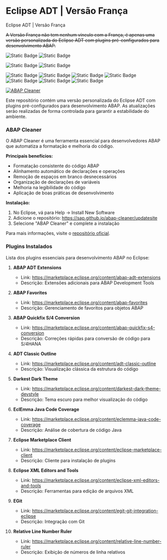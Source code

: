 # Eclipse ADT | Versão França
Eclipse ADT | Versão França

~~A Versão França não tem nenhum vínculo com a França, é apenas uma versão personalizada do Eclipse ADT com plugins pré-configurados para desenvolvimento ABAP.~~

![Static Badge](https://img.shields.io/badge/eclipse-4.35.0-2C2255?logo=eclipse&logoColor=white)
![Static Badge](https://img.shields.io/badge/eclipse%20adt-4.35.0-2C2255?logo=eclipse&logoColor=white)

![Static Badge](https://img.shields.io/badge/eclipse-4.35.0%20(2025--03)%20Build%20id%2020250306-0812-2C2255?logo=eclipse&logoColor=white)
![Static Badge](https://img.shields.io/badge/eclipse%20adt-4.35.0%20(2025--03)%20Build%20id%2020250306-0812-2C2255?logo=eclipse&logoColor=white)

![Static Badge](https://img.shields.io/badge/development-abap-blue)
![Static Badge](https://img.shields.io/badge/SAP-0FAAFF?logo=sap&logoColor=white)
![Static Badge](https://img.shields.io/badge/ABAP-0FAAFF?logo=sap&logoColor=white)
![Static Badge](https://img.shields.io/badge/Eclipse_ADT-2C2255?logo=eclipse&logoColor=white)
![Static Badge](https://img.shields.io/badge/BTP-0FAAFF?logo=sap&logoColor=white)
![Static Badge](https://img.shields.io/badge/Cloud-0089D6?logo=sap&logoColor=white)
![Static Badge](https://img.shields.io/badge/SAP_DevOps-FF4081?logo=sap&logoColor=white)
<!-- ![GitHub commit activity](https://img.shields.io/github/commit-activity/t/edmilson-nascimento/eclipse-franca) -->
<!-- ![GitHub commit activity (branch)](https://img.shields.io/github/commit-activity/t/edmilson-nascimento/Eclipse-Franca) -->
[![ABAP Cleaner](https://img.shields.io/github/stars/SAP/abap-cleaner?label=ABAP%20Cleaner&style=social)](https://github.com/SAP/abap-cleaner)

Este repositório contém uma versão personalizada do Eclipse ADT com plugins pré-configurados para desenvolvimento ABAP. As atualizações serão realizadas de forma controlada para garantir a estabilidade do ambiente.

### ABAP Cleaner

O ABAP Cleaner é uma ferramenta essencial para desenvolvedores ABAP que automatiza a formatação e melhoria do código. 

**Principais benefícios:**
- Formatação consistente do código ABAP
- Alinhamento automático de declarações e operações
- Remoção de espaços em branco desnecessários
- Organização de declarações de variáveis
- Melhoria na legibilidade do código
- Aplicação de boas práticas de desenvolvimento

**Instalação:**
1. No Eclipse, vá para Help → Install New Software
2. Adicione o repositório: https://sap.github.io/abap-cleaner/updatesite
3. Selecione "ABAP Cleaner" e complete a instalação

Para mais informações, visite o [repositório oficial](https://github.com/SAP/abap-cleaner).

### Plugins Instalados

Lista dos plugins essenciais para desenvolvimento ABAP no Eclipse:

1. **ABAP ADT Extensions**
   - Link: https://marketplace.eclipse.org/content/abap-adt-extensions
   - Descrição: Extensões adicionais para ABAP Development Tools

2. **ABAP Favorites**
   - Link: https://marketplace.eclipse.org/content/abap-favorites
   - Descrição: Gerenciamento de favoritos para objetos ABAP

3. **ABAP Quickfix S/4 Conversion**
   - Link: https://marketplace.eclipse.org/content/abap-quickfix-s4-conversion
   - Descrição: Correções rápidas para conversão de código para S/4HANA

4. **ADT Classic Outline**
   - Link: https://marketplace.eclipse.org/content/adt-classic-outline
   - Descrição: Visualização clássica da estrutura do código

5. **Darkest Dark Theme**
   - Link: https://marketplace.eclipse.org/content/darkest-dark-theme-devstyle
   - Descrição: Tema escuro para melhor visualização do código

6. **EclEmma Java Code Coverage**
   - Link: https://marketplace.eclipse.org/content/eclemma-java-code-coverage
   - Descrição: Análise de cobertura de código Java

7. **Eclipse Marketplace Client**
   - Link: https://marketplace.eclipse.org/content/eclipse-marketplace-client
   - Descrição: Cliente para instalação de plugins

8. **Eclipse XML Editors and Tools**
   - Link: https://marketplace.eclipse.org/content/eclipse-xml-editors-and-tools
   - Descrição: Ferramentas para edição de arquivos XML

9. **EGit**
   - Link: https://marketplace.eclipse.org/content/egit-git-integration-eclipse
   - Descrição: Integração com Git

10. **Relative Line Number Ruler**
    - Link: https://marketplace.eclipse.org/content/relative-line-number-ruler
    - Descrição: Exibição de números de linha relativos